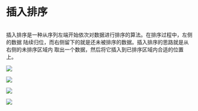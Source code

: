 # 插入排序

###### 
插入排序是一种从序列左端开始依次对数据进行排序的算法。在排序过程中，左侧的数据
陆续归位，而右侧留下的就是还未被排序的数据。插入排序的思路就是从右侧的未排序区域内
取出一个数据，然后将它插入到已排序区域内合适的位置上。

![](http://m.qpic.cn/psb?/V11mcXK244wGyf/goh2Az5AbYVZwKXjpjcdMpb6eAOAgl2OukXYgB.x800!/b/dL8AAAAAAAAA&bo=gAJCAgAAAAADF*A!&rf=viewer_4)

![](http://m.qpic.cn/psb?/V11mcXK244wGyf/sad8WZ7OQ2.UqbGztew8*yWH2A1uuE7QQvy5rcxB9Jg!/b/dFMBAAAAAAAA&bo=fAIgAwAAAAADF28!&rf=viewer_4)

![](http://m.qpic.cn/psb?/V11mcXK244wGyf/j8MTwg1y0xofVE6tB9bA949KEUCa98uN17IIU.vv*nY!/b/dFMBAAAAAAAA&bo=egIcAwAAAAADF1U!&rf=viewer_4)

![](http://m.qpic.cn/psb?/V11mcXK244wGyf/NfxUg3BhwB7pLh.dRTCLvu7PeB5zly5rAtTUcZCje*M!/b/dMUAAAAAAAAA&bo=fAIeAwAAAAADJ2E!&rf=viewer_4)